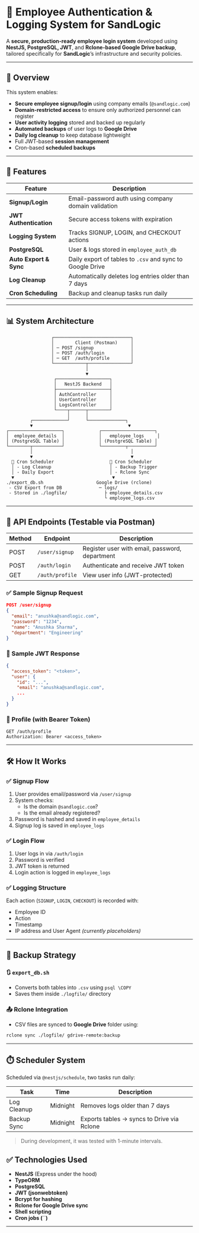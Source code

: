 # 🚀 Employee Authentication & Logging System for SandLogic

A **secure, production-ready employee login system** developed using **NestJS, PostgreSQL, JWT**, and **Rclone-based Google Drive backup**, tailored specifically for **SandLogic**’s infrastructure and security policies.

---

## 📌 Overview

This system enables:

- **Secure employee signup/login** using company emails (`@sandlogic.com`)
- **Domain-restricted access** to ensure only authorized personnel can register
- **User activity logging** stored and backed up regularly
- **Automated backups** of user logs to **Google Drive**
- **Daily log cleanup** to keep database lightweight
- Full JWT-based **session management**
- Cron-based **scheduled backups**

---

## 🔐 Features

| Feature                | Description                                               |
| ---------------------- | --------------------------------------------------------- |
| **Signup/Login**       | Email-password auth using company domain validation       |
| **JWT Authentication** | Secure access tokens with expiration                      |
| **Logging System**     | Tracks SIGNUP, LOGIN, and CHECKOUT actions                |
| **PostgreSQL**         | User & logs stored in `employee_auth_db`                  |
| **Auto Export & Sync** | Daily export of tables to `.csv` and sync to Google Drive |
| **Log Cleanup**        | Automatically deletes log entries older than 7 days       |
| **Cron Scheduling**    | Backup and cleanup tasks run daily                        |

---

## 📊 System Architecture

```
                 ┌─────────────────────────────┐
                 │        Client (Postman)     │
                 │ ─ POST /signup              │
                 │ ─ POST /auth/login          │
                 │ ─ GET  /auth/profile        │
                 └────────────┬────────────────┘
                              │
                              ▼
                  ┌────────────────────┐
                  │   NestJS Backend   │
                  ├────────────────────┤
                  │ AuthController     │
                  │ UserController     │
                  │ LogsController     │
                  └────┬──────┬────────┘
                       │      │
         ┌─────────────┘      └──────────────┐
         ▼                                    ▼
┌────────────────────┐             ┌────────────────────┐
│  employee_details  │             │   employee_logs     │
│ (PostgreSQL Table) │             │ (PostgreSQL Table) │
└────────┬───────────┘             └─────────┬──────────┘
         │                                     │
         ▼                                     ▼
  🔄 Cron Scheduler                     🔄 Cron Scheduler
  │ - Log Cleanup                      │ - Backup Trigger
  │ - Daily Export                     │ - Rclone Sync
  ▼                                     ▼
./export_db.sh                    Google Drive (rclone)
 - CSV Export from DB              ─ logs/
 - Stored in ./logfile/              ├ employee_details.csv
                                     └ employee_logs.csv
```

---

## 🧪 API Endpoints (Testable via Postman)

| Method | Endpoint        | Description                                    |
| ------ | --------------- | ---------------------------------------------- |
| POST   | `/user/signup`  | Register user with email, password, department |
| POST   | `/auth/login`   | Authenticate and receive JWT token             |
| GET    | `/auth/profile` | View user info (JWT-protected)                 |

### ✅ Sample Signup Request

```json
POST /user/signup
{
  "email": "anushka@sandlogic.com",
  "password": "1234",
  "name": "Anushka Sharma",
  "department": "Engineering"
}
```

### 🔐 Sample JWT Response

```json
{
  "access_token": "<token>",
  "user": {
    "id": "...",
    "email": "anushka@sandlogic.com",
    ...
  }
}
```

### 🧾 Profile (with Bearer Token)

```http
GET /auth/profile
Authorization: Bearer <access_token>
```

---

## 🛠 How It Works

### ✅ Signup Flow

1. User provides email/password via `/user/signup`
2. System checks:
   - Is the domain `@sandlogic.com`?
   - Is the email already registered?
3. Password is hashed and saved in `employee_details`
4. Signup log is saved in `employee_logs`

### ✅ Login Flow

1. User logs in via `/auth/login`
2. Password is verified
3. JWT token is returned
4. Login action is logged in `employee_logs`

### ✅ Logging Structure

Each action (`SIGNUP`, `LOGIN`, `CHECKOUT`) is recorded with:

- Employee ID
- Action
- Timestamp
- IP address and User Agent *(currently placeholders)*

---

## 📁 Backup Strategy

### 🔃 `export_db.sh`

- Converts both tables into `.csv` using `psql \COPY`
- Saves them inside `./logfile/` directory

### 📤 Rclone Integration

- CSV files are synced to **Google Drive** folder using:

```bash
rclone sync ./logfile/ gdrive-remote:backup
```

---

## ⏱️ Scheduler System

Scheduled via `@nestjs/schedule`, two tasks run daily:

| Task        | Time     | Description                                |
| ----------- | -------- | ------------------------------------------ |
| Log Cleanup | Midnight | Removes logs older than 7 days             |
| Backup Sync | Midnight | Exports tables → syncs to Drive via Rclone |

> During development, it was tested with 1-minute intervals.


## ✅ Technologies Used

- **NestJS** (Express under the hood)
- **TypeORM**
- **PostgreSQL**
- **JWT (jsonwebtoken)**
- **Bcrypt for hashing**
- **Rclone for Google Drive sync**
- **Shell scripting**
- **Cron jobs (**``**)**

---


